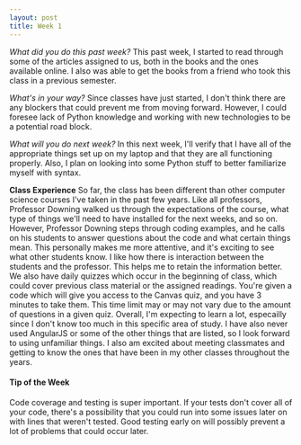 ```yaml
---
layout: post
title: Week 1
---
```


_What did you do this past week?_ This past week, I started to read through some of the articles assigned to us, both in the books and the ones available online. I also was able to get the books from a friend who took this class in a previous semester.

_What's in your way?_ Since classes have just started, I don't think there are any blockers that could prevent me from moving forward. However, I could foresee lack of Python knowledge and working with new technologies to be a potential road block.

_What will you do next week?_ In this next week, I'll verify that I have all of the appropriate things set up on my laptop and that they are all functioning properly. Also, I plan on looking into some Python stuff to better familiarize myself with syntax.


**Class Experience** So far, the class has been different than other computer science courses I've taken in the past few years. Like all professors, Professor Downing walked us through the expectations of the course, what type of things we'll need to have installed for the next weeks, and so on. However, Professor Downing steps through coding examples, and he calls on his students to answer questions about the code and what certain things mean. 
This personally makes me more attentive, and it's exciting to see what other students know. I like how there is interaction between the students and the professor. This helps me to retain the information better.
We also have daily quizzes which occur in the beginning of class, which could cover previous class material or the assigned readings. You're given a code which will give you access to the Canvas quiz, and you have 3 minutes to take them. This time limit may or may not vary due to the amount of questions in a given quiz.
Overall, I'm expecting to learn a lot, especailly since I don't know too much in this specific area of study. I have also never used AngularJS or some of the other things that are listed, so I look forward to using unfamiliar things.
I also am excited about meeting classmates and getting to know the ones that have been in my other classes throughout the years.

#### Tip of the Week
Code coverage and testing is super important. If your tests don't cover all of your code, there's a possibility that you could run into some issues later on with lines that weren't tested. Good testing early on will possibly prevent a lot of problems that could occur later.
